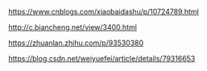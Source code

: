 https://www.cnblogs.com/xiaobaidashu/p/10724789.html

http://c.biancheng.net/view/3400.html

https://zhuanlan.zhihu.com/p/93530380

https://blog.csdn.net/weiyuefei/article/details/79316653